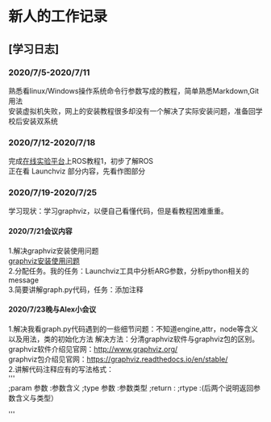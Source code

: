 # 新人的工作记录

## [学习日志]

### 2020/7/5-2020/7/11

  熟悉看linux/Windows操作系统命令行参数写成的教程，简单熟悉Markdown,Git用法  
  安装虚拟机失败，网上的安装教程很多却没有一个解决了实际安装问题，准备回学校后安装双系统  
  
### 2020/7/12-2020/7/18  

  完成[在线实验平台](https://course.educg.net)上ROS教程1，初步了解ROS  
  正在看 Launchviz 部分内容，先看作图部分  
  
### 2020/7/19-2020/7/25

学习现状：学习graphviz，以便自己看懂代码，但是看教程困难重重。

#### 2020/7/21会议内容 
 1.解决graphviz安装使用问题  
[graphviz安装使用问题](https://github.com/NieXiangyu/my-work/blob/master/graphviz%E5%AE%89%E8%A3%85%E4%BD%BF%E7%94%A8%E9%97%AE%E9%A2%98.md)  
 2.分配任务。我的任务：Launchviz工具中分析ARG参数，分析python相关的message      
 3.简要讲解graph.py代码，任务：添加注释     
 
 #### 2020/7/23晚与Alex小会议
 1.解决我看graph.py代码遇到的一些细节问题：不知道engine,attr，node等含义以及用法，类的初始化方法
    解决方法：分清graphviz软件与graphviz包的区别。      
    graphviz软件介绍见官网：http://www.graphviz.org/  
    graphviz包介绍见官网：https://graphviz.readthedocs.io/en/stable/   
 2.讲解代码注释应有的写法格式：  
   '''   
      ;param 参数 :参数含义
      ;type 参数 :参数类型 
      ;return :
      ;rtype :(后两个说明返回参数含义与类型）
      
   '''   
   
    
    
 




   
   
   
   

 

